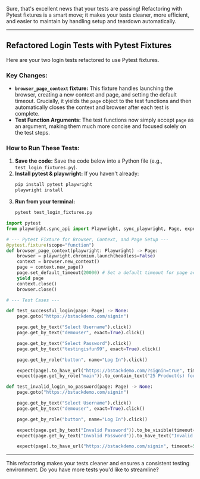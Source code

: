 Sure, that's excellent news that your tests are passing! Refactoring with Pytest fixtures is a smart move; it makes your tests cleaner, more efficient, and easier to maintain by handling setup and teardown automatically.

---

## Refactored Login Tests with Pytest Fixtures

Here are your two login tests refactored to use Pytest fixtures.

### Key Changes:

* **`browser_page_context` fixture:** This fixture handles launching the browser, creating a new context and page, and setting the default timeout. Crucially, it yields the `page` object to the test functions and then automatically closes the context and browser after each test is complete.
* **Test Function Arguments:** The test functions now simply accept `page` as an argument, making them much more concise and focused solely on the test steps.

### How to Run These Tests:

1.  **Save the code:** Save the code below into a Python file (e.g., `test_login_fixtures.py`).
2.  **Install pytest & playwright:** If you haven't already:
    ```bash
    pip install pytest playwright
    playwright install
    ```
3.  **Run from your terminal:**
    ```bash
    pytest test_login_fixtures.py
    ```

```python
import pytest
from playwright.sync_api import Playwright, sync_playwright, Page, expect

# --- Pytest Fixture for Browser, Context, and Page Setup ---
@pytest.fixture(scope="function")
def browser_page_context(playwright: Playwright) -> Page:
    browser = playwright.chromium.launch(headless=False)
    context = browser.new_context()
    page = context.new_page()
    page.set_default_timeout(20000) # Set a default timeout for page actions
    yield page
    context.close()
    browser.close()

# --- Test Cases ---

def test_successful_login(page: Page) -> None:
    page.goto("https://bstackdemo.com/signin")

    page.get_by_text("Select Username").click()
    page.get_by_text("demouser", exact=True).click()

    page.get_by_text("Select Password").click()
    page.get_by_text("testingisfun99", exact=True).click()

    page.get_by_role("button", name="Log In").click()

    expect(page).to_have_url("https://bstackdemo.com/?signin=true", timeout=25000)
    expect(page.get_by_role("main")).to_contain_text("25 Product(s) found.")

def test_invalid_login_no_password(page: Page) -> None:
    page.goto("https://bstackdemo.com/signin")

    page.get_by_text("Select Username").click()
    page.get_by_text("demouser", exact=True).click()

    page.get_by_role("button", name="Log In").click()

    expect(page.get_by_text("Invalid Password")).to_be_visible(timeout=10000)
    expect(page.get_by_text("Invalid Password")).to_have_text("Invalid Password")

    expect(page).to_have_url("https://bstackdemo.com/signin", timeout=5000)
```

---

This refactoring makes your tests cleaner and ensures a consistent testing environment. Do you have more tests you'd like to streamline?